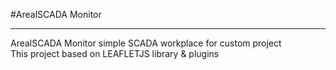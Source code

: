 #ArealSCADA Monitor
<hr/>
ArealSCADA Monitor simple SCADA workplace for custom project
<br/>
This project based on LEAFLETJS  library & plugins
